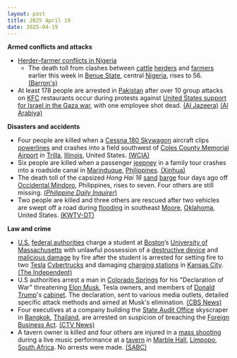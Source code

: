 ```yaml
---
layout: post
title: 2025 April 19
date: 2025-04-19
---
```



**Armed conflicts and attacks**

* [Herder–farmer conflicts in Nigeria](https://en.wikipedia.org/wiki/Herder%E2%80%93farmer_conflicts_in_Nigeria "Herder–farmer conflicts in Nigeria")
  + The death toll from clashes between [cattle](https://en.wikipedia.org/wiki/Cattle "Cattle") [herders](https://en.wikipedia.org/wiki/Herder "Herder") and [farmers](https://en.wikipedia.org/wiki/Farmer "Farmer") earlier this week in [Benue State](https://en.wikipedia.org/wiki/Benue_State "Benue State"), central [Nigeria](https://en.wikipedia.org/wiki/Nigeria "Nigeria"), rises to 56. [(Barron's)](https://www.barrons.com/news/gunmen-kill-dozens-in-central-nigeria-ac37657e)
* At least 178 people are arrested in [Pakistan](https://en.wikipedia.org/wiki/Pakistan "Pakistan") after over 10 group attacks on [KFC](https://en.wikipedia.org/wiki/KFC "KFC") restaurants occur during protests against [United States support for Israel in the Gaza war](https://en.wikipedia.org/wiki/United_States_support_for_Israel_in_the_Gaza_war "United States support for Israel in the Gaza war"), with one employee shot dead. [(Al Jazeera)](https://www.aljazeera.com/news/2025/4/19/over-170-arrested-for-attacks-on-pakistan-kfc-outlets-in-gaza-war-protests) [(Al Arabiya)](https://english.alarabiya.net/News/world/2025/04/19/pakistan-police-arrest-160-people-over-several-israel-linked-boycott-attacks-on-kfc)

**Disasters and accidents**

* Four people are killed when a [Cessna 180 Skywagon](https://en.wikipedia.org/wiki/Cessna_180_Skywagon "Cessna 180 Skywagon") aircraft clips [powerlines](https://en.wikipedia.org/wiki/Overhead_powerline "Overhead powerline") and crashes into a field southwest of [Coles County Memorial Airport](https://en.wikipedia.org/wiki/Coles_County_Memorial_Airport "Coles County Memorial Airport") in [Trilla](https://en.wikipedia.org/wiki/Trilla%2C_Illinois "Trilla, Illinois"), [Illinois](https://en.wikipedia.org/wiki/Illinois "Illinois"), United States. [(WCIA)](https://www.wcia.com/news/agencies-on-scene-at-single-engine-plane-crash-in-cumberland-co/)
* Six people are killed when a passenger [jeepney](https://en.wikipedia.org/wiki/Jeepney "Jeepney") in a family tour crashes into a roadside canal in [Marinduque](https://en.wikipedia.org/wiki/Marinduque "Marinduque"), [Philippines](https://en.wikipedia.org/wiki/Philippines "Philippines"). [(Xinhua)](https://english.news.cn/20250420/145a89d9de9347c0919484a942802868/c.html)
* The death toll of the capsized *Hong Hai 16* [sand](https://en.wikipedia.org/wiki/Sand "Sand") [barge](https://en.wikipedia.org/wiki/Barge "Barge") four days ago off [Occidental Mindoro](https://en.wikipedia.org/wiki/Occidental_Mindoro "Occidental Mindoro"), Philippines, rises to seven. Four others are still missing. [(*Philippine Daily Inquirer*)](https://newsinfo.inquirer.net/2054159/1-more-body-recovered-from-capsized-sand-vessel-pcg)
* Two people are killed and three others are rescued after two vehicles are swept off a road during [flooding](https://en.wikipedia.org/wiki/Flood "Flood") in southeast [Moore](https://en.wikipedia.org/wiki/Moore%2C_Oklahoma "Moore, Oklahoma"), [Oklahoma](https://en.wikipedia.org/wiki/Oklahoma "Oklahoma"), United States. [(KWTV-DT)](https://www.news9.com/story/68046f27d9530cfcdc8785f6/watch-water-sweeps-truck-under-bridge-in-moore-rescue-crews-respond)

**Law and crime**

* [U.S.](https://en.wikipedia.org/wiki/U.S. "U.S.") [federal authorities](https://en.wikipedia.org/wiki/United_States_Department_of_Justice "United States Department of Justice") charge a student at [Boston](https://en.wikipedia.org/wiki/Boston "Boston")’s [University of Massachusetts](https://en.wikipedia.org/wiki/University_of_Massachusetts "University of Massachusetts") with unlawful possession of a [destructive device](https://en.wikipedia.org/wiki/Destructive_device "Destructive device") and [malicious damage](https://en.wikipedia.org/wiki/Arson "Arson") by fire after the student is arrested for setting fire to two [Tesla](https://en.wikipedia.org/wiki/Tesla%2C_Inc. "Tesla, Inc.") [Cybertrucks](https://en.wikipedia.org/wiki/Cybertruck "Cybertruck") and damaging [charging stations](https://en.wikipedia.org/wiki/Charging_stations "Charging stations") in [Kansas City](https://en.wikipedia.org/wiki/Kansas_City "Kansas City"). [(The Independent)](https://www.the-independent.com/news/world/americas/crime/tesla-cybertruck-arson-kansas-city-b2736181.html)
* U.S authorities arrest a man in [Colorado Springs](https://en.wikipedia.org/wiki/Colorado_Springs "Colorado Springs") for his "Declaration of War" threatening [Elon Musk](https://en.wikipedia.org/wiki/Elon_Musk "Elon Musk"), Tesla owners, and members of [Donald Trump](https://en.wikipedia.org/wiki/Donald_Trump "Donald Trump")'s [cabinet](https://en.wikipedia.org/wiki/Second_cabinet_of_Donald_Trump "Second cabinet of Donald Trump"). The declaration, sent to various media outlets, detailed specific attack methods and aimed at Musk's elimination. [(CBS News)](https://www.cbsnews.com/colorado/news/colorado-man-arrested-war-elon-musk-trump-tesla/)
* Four executives at a company building the [State Audit Office](https://en.wikipedia.org/wiki/State_Audit_Office_%28Thailand%29 "State Audit Office (Thailand)") skyscraper in [Bangkok](https://en.wikipedia.org/wiki/Bangkok "Bangkok"), [Thailand](https://en.wikipedia.org/wiki/Thailand "Thailand"), are arrested on suspicion of breaching the [Foreign Business Act](https://en.wikipedia.org/wiki/Foreign_Business_Act%2C_B.E._2542 "Foreign Business Act, B.E. 2542"). [(CTV News)](https://www.ctvnews.ca/world/article/chinese-executive-linked-to-bangkok-building-collapse-arrested/)
* A tavern owner is killed and four others are injured in a [mass shooting](https://en.wikipedia.org/wiki/Mass_shooting "Mass shooting") during a live music performance at a [tavern](https://en.wikipedia.org/wiki/Tavern "Tavern") in [Marble Hall](https://en.wikipedia.org/wiki/Marble_Hall "Marble Hall"), [Limpopo](https://en.wikipedia.org/wiki/Limpopo "Limpopo"), [South Africa](https://en.wikipedia.org/wiki/South_Africa "South Africa"). No arrests were made. [(SABC)](https://www.sabcnews.com/sabcnews/tavern-owner-shot-dead-four-wounded-at-marble-hall-limpopo/)

